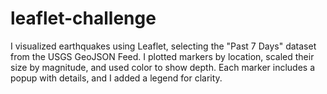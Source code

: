 # leaflet-challenge
I visualized earthquakes using Leaflet, selecting the "Past 7 Days" dataset from the USGS GeoJSON Feed. I plotted markers by location, scaled their size by magnitude, and used color to show depth. Each marker includes a popup with details, and I added a legend for clarity.
